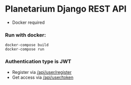 # Planetarium Django REST API
* Docker required

### Run with docker:
````
docker-compose build
docker-compose run
````
### Authentication type is JWT
* Register via [/api/user/register](http://127.0.0.1:8000/api/user/token/)
* Get access via [/api/user/token](http://127.0.0.1:8000/api/user/token/)

